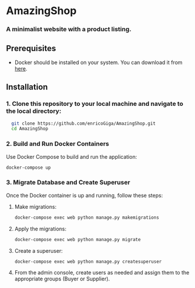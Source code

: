 # AmazingShop
### A minimalist website with a product listing.

## Prerequisites
- Docker should be installed on your system. You can download it
  from [here](https://www.docker.com/get-started).

## Installation
### 1. Clone this repository to your local machine and navigate to the local directory:
```bash
  git clone https://github.com/enricoGiga/AmazingShop.git
  cd AmazingShop
```

### 2. Build and Run Docker Containers

Use Docker Compose to build and run the application:

```bash
docker-compose up
```

### 3. Migrate Database and Create Superuser

Once the Docker container is up and running, follow these steps:

1. Make migrations:
   ```bash
   docker-compose exec web python manage.py makemigrations  
   ```
2. Apply the migrations:
   ```bash
   docker-compose exec web python manage.py migrate  
   ```
3. Create a superuser:
   ```bash
   docker-compose exec web python manage.py createsuperuser 
   ```
 
4. From the admin console, create users as needed and assign them to the appropriate groups (Buyer or Supplier).

